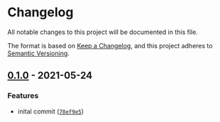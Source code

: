 # Changelog

All notable changes to this project will be documented in this file.

The format is based on [Keep a Changelog], and this project adheres to
[Semantic Versioning].

## [0.1.0] - 2021-05-24

### Features

- inital commit ([`78ef9e5`])

[keep a changelog]: https://keepachangelog.com/en/1.0.0/
[semantic versioning]: https://semver.org/spec/v2.0.0.html
[0.1.0]: https://github.com/denosaurs/argontwo/compare/0.1.0
[`78ef9e5`]: https://github.com/denosaurs/argontwo/commit/78ef9e524a523b1d12cca07ae1f928a262b43514
